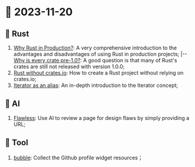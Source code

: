# 📰 2023-11-20

## 🦀 Rust

1. [Why Rust in Production?](https://corrode.dev/why-rust/): A very comprehensive introduction to the advantages and disadvantages of using Rust in production projects;
|-- [Why is every crate pre-1.0?](https://www.reddit.com/r/rust/comments/11byl6u/why_is_every_crate_pre10/): A good question is that many of Rust's crates are still not released with version 1.0.0;
2. [Rust without crates.io](https://thomask.sdf.org/blog/2023/11/14/rust-without-crates-io.html): How to create a Rust project without relying on crates.io;
3. [Iterator as an alias](https://blog.yoshuawuyts.com/iterator-as-an-alias/): An in-depth introduction to the Iterator concept;

## 🧠 AI

1. [Flawless](https://flawless.is/): Use AI to review a page for design flaws by simply providing a URL;

## 🔨 Tool

1. [bubble](https://github.com/LHRUN/bubble/blob/main/README.md): Collect the Github profile widget resources；

